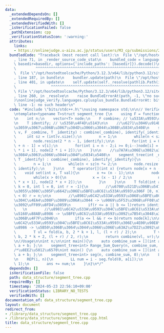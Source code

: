 ```yaml
---
data:
  _extendedDependsOn: []
  _extendedRequiredBy: []
  _extendedVerifiedWith: []
  _isVerificationFailed: false
  _pathExtension: cpp
  _verificationStatusIcon: ':warning:'
  attributes:
    links:
    - https://onlinejudge.u-aizu.ac.jp/status/users/M3_cp/submissions/2/DSL_2_A/judge/6708968/C++17
  bundledCode: "Traceback (most recent call last):\n  File \"/opt/hostedtoolcache/Python/3.12.3/x64/lib/python3.12/site-packages/onlinejudge_verify/documentation/build.py\"\
    , line 71, in _render_source_code_stat\n    bundled_code = language.bundle(stat.path,\
    \ basedir=basedir, options={'include_paths': [basedir]}).decode()\n          \
    \         ^^^^^^^^^^^^^^^^^^^^^^^^^^^^^^^^^^^^^^^^^^^^^^^^^^^^^^^^^^^^^^^^^^^^^^^^^^^^^^^^^\n\
    \  File \"/opt/hostedtoolcache/Python/3.12.3/x64/lib/python3.12/site-packages/onlinejudge_verify/languages/cplusplus.py\"\
    , line 187, in bundle\n    bundler.update(path)\n  File \"/opt/hostedtoolcache/Python/3.12.3/x64/lib/python3.12/site-packages/onlinejudge_verify/languages/cplusplus_bundle.py\"\
    , line 401, in update\n    self.update(self._resolve(pathlib.Path(included), included_from=path))\n\
    \                ^^^^^^^^^^^^^^^^^^^^^^^^^^^^^^^^^^^^^^^^^^^^^^^^^^^^^^^^^\n \
    \ File \"/opt/hostedtoolcache/Python/3.12.3/x64/lib/python3.12/site-packages/onlinejudge_verify/languages/cplusplus_bundle.py\"\
    , line 260, in _resolve\n    raise BundleErrorAt(path, -1, \"no such header\"\
    )\nonlinejudge_verify.languages.cplusplus_bundle.BundleErrorAt: bits/stdc++.h:\
    \ line -1: no such header\n"
  code: "#include \"bits/stdc++.h\"\nusing namespace std;\n\n// Verified\n// https://onlinejudge.u-aizu.ac.jp/status/users/M3_cp/submissions/2/DSL_2_A/judge/6708968/C++17\n\
    \ntemplate<typename T>struct segment_tree {\n    using F = function<T(T, T)>;\n\
    \n    int n;\n    vector<T> node;\n    F combine; // \u533A\u9593\u306E\u6F14\u7B97\
    \n    T identify; // \u5358\u4F4D\u5143\n\n    //\u6271\u3046\u914D\u5217\u304C\
    \u3059\u3067\u306B\u3067\u304D\u3066\u3044\u308B\u5834\u5408\n    segment_tree(vector<T>\
    \ v, F _combine, T _identity) : combine(_combine), identify(_identity) {\n   \
    \     int sz = (int)v.size();\n        n = 1;\n        while(n < sz)n *= 2;\n\
    \        node.resize(2 * n - 1, identify);\n\n        for(int i = 0;i < sz;i++)node[i\
    \ + n - 1] = v[i];\n        for(int i = n - 2;i >= 0;i--)node[i] = combine(node[2\
    \ * i + 1], node[2 * i + 2]);\n    }\n\n    //\u7A7A\u306E\u3082\u306E\u304B\u3089\
    \u3084\u3063\u3066\u3044\u304F\u5834\u5408\n    segment_tree(int _n, F _combine,\
    \ T _identify) : combine(_combine), identify(_identify){\n        int sz = _n;\n\
    \        n = 1;\n        while(n < sz)n *= 2;\n        node.resize(2 * n - 1,\
    \ identify);\n    }\n\n    T operator[](int x) {return node[x + n - 1]; }\n\n\
    \    void set(int x, T val){\n        x += (n - 1);\n\n        node[x] = val;\n\
    \        while(x > 0){\n            x = (x - 1) / 2;\n            node[x] = combine(node[2\
    \ * x + 1], node[2 * x + 2]);\n        }\n    }\n\n    T fold(int a, int b, int\
    \ k = 0, int l = 0, int r = -1){\n        //\u6700\u521D\u306B\u547C\u3073\u51FA\
    \u3055\u308C\u305F\u6642\u306E\u5BFE\u8C61\u533A\u9593\u306F [0, n)\n        if(r\
    \ < 0) r = n;\n\n        //\u8981\u6C42\u533A\u9593\u3068\u5BFE\u8C61\u533A\u9593\
    \u304C\u4EA4\u308F\u3089\u306A\u3044 -> \u9069\u5F53\u306B\uFF08\u5358\u4F4D\u5143\
    \u3092\uFF09\u8FD4\u3059\n        if(r <= a || b <= l)return identify;\n     \
    \   \n        //\u8981\u6C42\u533A\u9593\u304C\u5BFE\u8C61\u533A\u9593\u3068\u5B8C\
    \u5168\u88AB\u8986 -> \u5BFE\u8C61\u533A\u9593\u3092\u7B54\u3048\u306E\u8A08\u7B97\
    \u306B\u4F7F\u3046\n        if(a <= l && r <= b)return node[k];\n\n        //\u8981\
    \u6C42\u533A\u9593\u304C\u5BFE\u8C61\u533A\u9593\u306E\u4E00\u90E8\u3092\u88AB\
    \u8986 -> \u5B50\u306B\u3064\u3044\u3066\u306E\u63A2\u7D22\u3092\u884C\u3046\n\
    \        T vl = fold(a, b, 2 * k + 1, l, (l + r) / 2);\n        T vr = fold(a,\
    \ b, 2 * k + 2, (l + r) / 2, r);\n        return combine(vl, vr);\n    }\n};\n\
    \n//Usage\n\nint n;\n\nint main(){\n    auto combine_sum = [](int a, int b){return\
    \ a + b; };\n    segment_tree<int> Range_Sum_Query(n, combine_sum, 0);\n}\n\n\
    /*\u8EE2\u5012\u6570\nint main() {\n    auto combine_sum = [](int a, int b){return\
    \ a + b; };\n    segment_tree<int> seg(n, combine_sum, 0);\n\n    LL ans = 0;\n\
    \n    REP(i, n){\n        LL num = i - seg.fold(0, a[i]);\n        seg.set(a[i],\
    \ 1);\n        ans += num;\n    }\n}\n*/"
  dependsOn: []
  isVerificationFile: false
  path: data_structure/segment_tree.cpp
  requiredBy: []
  timestamp: '2024-05-23 22:56:10+09:00'
  verificationStatus: LIBRARY_NO_TESTS
  verifiedWith: []
documentation_of: data_structure/segment_tree.cpp
layout: document
redirect_from:
- /library/data_structure/segment_tree.cpp
- /library/data_structure/segment_tree.cpp.html
title: data_structure/segment_tree.cpp
---
```

